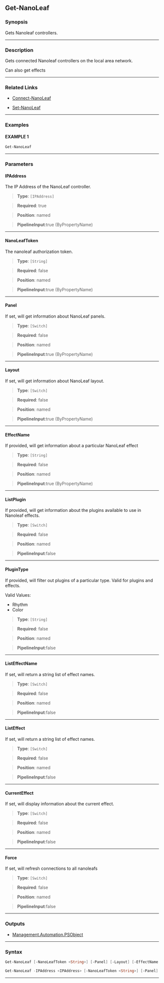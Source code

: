 Get-NanoLeaf
------------
### Synopsis
Gets Nanoleaf controllers.

---
### Description

Gets connected Nanoleaf controllers on the local area network.

Can also get effects

---
### Related Links
* [Connect-NanoLeaf](Connect-NanoLeaf.md)



* [Set-NanoLeaf](Set-NanoLeaf.md)



---
### Examples
#### EXAMPLE 1
```PowerShell
Get-NanoLeaf
```

---
### Parameters
#### **IPAddress**

The IP Address of the NanoLeaf controller.



> **Type**: ```[IPAddress]```

> **Required**: true

> **Position**: named

> **PipelineInput**:true (ByPropertyName)



---
#### **NanoLeafToken**

The nanoleaf authorization token.



> **Type**: ```[String]```

> **Required**: false

> **Position**: named

> **PipelineInput**:true (ByPropertyName)



---
#### **Panel**

If set, will get information about NanoLeaf panels.



> **Type**: ```[Switch]```

> **Required**: false

> **Position**: named

> **PipelineInput**:true (ByPropertyName)



---
#### **Layout**

If set, will get information about NanoLeaf layout.



> **Type**: ```[Switch]```

> **Required**: false

> **Position**: named

> **PipelineInput**:true (ByPropertyName)



---
#### **EffectName**

If provided, will get information about a particular NanoLeaf effect



> **Type**: ```[String]```

> **Required**: false

> **Position**: named

> **PipelineInput**:true (ByPropertyName)



---
#### **ListPlugin**

If provided, will get information about the plugins available to use in Nanoleaf effects.



> **Type**: ```[Switch]```

> **Required**: false

> **Position**: named

> **PipelineInput**:false



---
#### **PluginType**

If provided, will filter out plugins of a particular type.
Valid for plugins and effects.



Valid Values:

* Rhythm
* Color



> **Type**: ```[String]```

> **Required**: false

> **Position**: named

> **PipelineInput**:false



---
#### **ListEffectName**

If set, will return a string list of effect names.



> **Type**: ```[Switch]```

> **Required**: false

> **Position**: named

> **PipelineInput**:false



---
#### **ListEffect**

If set, will return a string list of effect names.



> **Type**: ```[Switch]```

> **Required**: false

> **Position**: named

> **PipelineInput**:false



---
#### **CurrentEffect**

If set, will display information about the current effect.



> **Type**: ```[Switch]```

> **Required**: false

> **Position**: named

> **PipelineInput**:false



---
#### **Force**

If set, will refresh connections to all nanoleafs



> **Type**: ```[Switch]```

> **Required**: false

> **Position**: named

> **PipelineInput**:false



---
### Outputs
* [Management.Automation.PSObject](https://learn.microsoft.com/en-us/dotnet/api/System.Management.Automation.PSObject)




---
### Syntax
```PowerShell
Get-NanoLeaf [-NanoLeafToken <String>] [-Panel] [-Layout] [-EffectName <String>] [-ListPlugin] [-PluginType <String>] [-ListEffectName] [-ListEffect] [-CurrentEffect] [-Force] [<CommonParameters>]
```
```PowerShell
Get-NanoLeaf -IPAddress <IPAddress> [-NanoLeafToken <String>] [-Panel] [-Layout] [-EffectName <String>] [-ListPlugin] [-PluginType <String>] [-ListEffectName] [-ListEffect] [-CurrentEffect] [-Force] [<CommonParameters>]
```
---
